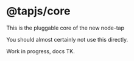 # @tapjs/core

This is the pluggable core of the new node-tap

You should almost certainly not use this directly.

Work in progress, docs TK.
